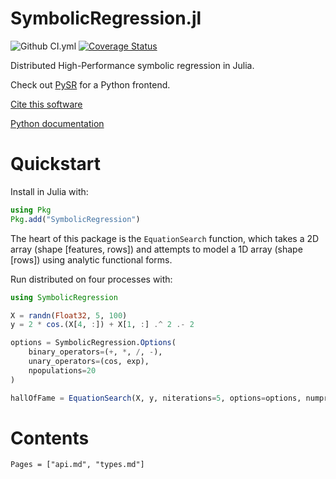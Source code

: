 # SymbolicRegression.jl

![Github CI.yml](https://github.com/MilesCranmer/SymbolicRegression.jl/workflows/.github/workflows/CI.yml/badge.svg)
[![Coverage Status](https://coveralls.io/repos/github/MilesCranmer/SymbolicRegression.jl/badge.svg?branch=master)](https://coveralls.io/github/MilesCranmer/SymbolicRegression.jl?branch=master)

Distributed High-Performance symbolic regression in Julia.

Check out [PySR](https://github.com/MilesCranmer/PySR) for
a Python frontend.

[Cite this software](https://github.com/MilesCranmer/PySR/blob/master/CITATION.md)

[Python documentation](https://pysr.readthedocs.io/)


# Quickstart

Install in Julia with:
```julia
using Pkg
Pkg.add("SymbolicRegression")
```

The heart of this package is the
`EquationSearch` function, which takes
a 2D array (shape [features, rows]) and attempts
to model a 1D array (shape [rows])
using analytic functional forms.

Run distributed on four processes with:
```julia
using SymbolicRegression

X = randn(Float32, 5, 100)
y = 2 * cos.(X[4, :]) + X[1, :] .^ 2 .- 2

options = SymbolicRegression.Options(
    binary_operators=(+, *, /, -),
    unary_operators=(cos, exp),
    npopulations=20
)

hallOfFame = EquationSearch(X, y, niterations=5, options=options, numprocs=4)
```

# Contents

```@contents
Pages = ["api.md", "types.md"]
```
